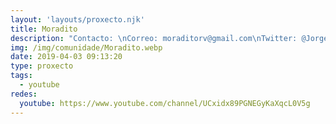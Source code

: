 ```yaml
---
layout: 'layouts/proxecto.njk'
title: Moradito
description: "Contacto: \nCorreo: moraditorv@gmail.com\nTwitter: @JorgedeMoradtio"
img: /img/comunidade/Moradito.webp
date: 2019-04-03 09:13:20
type: proxecto
tags:
  - youtube
redes:
  youtube: https://www.youtube.com/channel/UCxidx89PGNEGyKaXqcL0V5g
---
```

